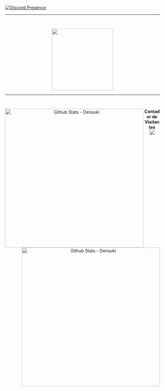 [![Discord Presence](https://lanyard.kyrie25.me/api/568923940768972808?useDisplayName=true?imgStyle=square&imgBorderRadius=15px?waveColor=5D00FF&waveSpotifyColor=9E60FF
)](https://discord.com/users/568923940768972808)
<hr><br>
<p align="center">
  <img height=200 src="https://github-readme-stats.vercel.app/api/top-langs?username=Densuki&layout=compact&langs_count=8&card_width=320" />
</p>
<hr><br>

<p align="center">
  <picture>
    <source
      srcset="https://github-readme-stats.vercel.app/api?username=Densuki&show_icons=true&locale=pt-br&border_radius=10&theme=aura&show=discussions_started,discussions_answered&hide=prs,contribs#gh-dark-mode-only"
      media="(prefers-color-scheme: dark)"
    />
  <img width="450" align="left" alt="Github Stats - Densuki" src="https://github-readme-stats.vercel.app/api?username=Densuki&show_icons=true&locale=pt-br&border_radius=10&show=discussions_started,discussions_answered&hide=prs,contribs&theme=aura#gh-dark-mode-only"/>
  </picture>
  
  <picture>
    <source
      srcset="https://github-readme-stats.vercel.app/api?username=Densuki&show_icons=true&locale=pt-br&border_radius=10&theme=tokyonight&show=discussions_started,discussions_answered&hide=prs,contribs#gh-light-mode-only"
      media="(prefers-color-scheme: light), (prefers-color-scheme: no-preference)"
    />
      <img width="450" align="right" alt="Github Stats - Densuki" src="https://github-readme-stats.vercel.app/api?username=Densuki&show_icons=true&locale=pt-br&border_radius=10&show=discussions_started,discussions_answered&hide=prs,contribs&theme=tokyonight#gh-light-mode-only"/>
  </picture>
</p>

<p align="center"> 
  <strong>Contador de Visitantes</strong><br>
  <img src="https://profile-counter.glitch.me/Densuki/count.svg" />
</p>
